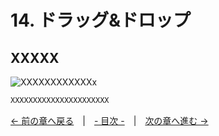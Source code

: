 ﻿# 14. ドラッグ&ドロップ

## XXXXX
![XXXXXXXXXXXXx](resource/YYYYYYYYY/xxxxxxxxxxxxxxxxxx.png "XXXXXXXXXXXXXXXXXXXXXXXX")  
```cpp
XXXXXXXXXXXXXXXXXXXXXX
```

[← 前の章へ戻る](Dialog.md)　|　[- 目次 -](Index.md)　|　[次の章へ進む →](System.md)